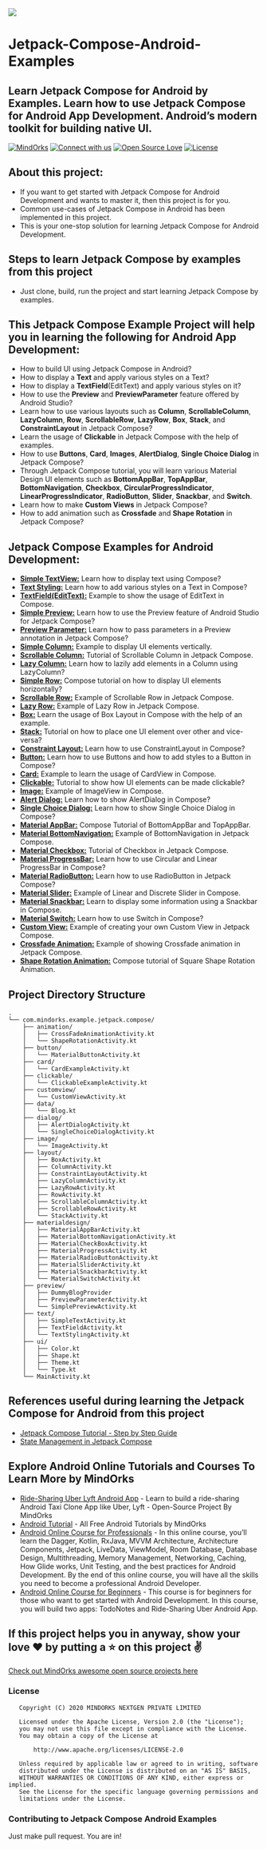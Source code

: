 <img src=https://github.com/MindorksOpenSource/Jetpack-Compose-Android-Examples/blob/main/assets/banner-jetpack-compose.jpg >

# Jetpack-Compose-Android-Examples
## Learn Jetpack Compose for Android by Examples. Learn how to use Jetpack Compose for Android App Development. Android’s modern toolkit for building native UI.

[![MindOrks](https://img.shields.io/badge/mindorks-opensource-blue.svg)](https://mindorks.com/open-source-projects)
[![Connect with us](https://img.shields.io/badge/Connect%20with%20us-blue.svg)](https://mindorks.com/connect-with-us)
[![Open Source Love](https://badges.frapsoft.com/os/v1/open-source.svg?v=102)](https://opensource.org/licenses/Apache-2.0)
[![License](https://img.shields.io/badge/license-Apache%202.0-blue.svg)](https://github.com/MindorksOpenSource/Jetpack-Compose-Android-Examples/blob/main/LICENSE)

## About this project:
* If you want to get started with Jetpack Compose for Android Development and wants to master it, then this project is for you.
* Common use-cases of Jetpack Compose in Android has been implemented in this project.
* This is your one-stop solution for learning Jetpack Compose for Android Development.

## Steps to learn Jetpack Compose by examples from this project
* Just clone, build, run the project and start learning Jetpack Compose by examples.

## This Jetpack Compose Example Project will help you in learning the following for Android App Development:
* How to build UI using Jetpack Compose in Android?
* How to display a **Text** and apply various styles on a Text?
* How to display a **TextField**(EditText) and apply various styles on it?
* How to use the **Preview** and **PreviewParameter** feature offered by Android Studio?
* Learn how to use various layouts such as **Column**, **ScrollableColumn**, **LazyColumn**, **Row**, **ScrollableRow**, **LazyRow**, **Box**, **Stack**, and **ConstraintLayout** in Jetpack Compose?
* Learn the usage of **Clickable** in Jetpack Compose with the help of examples.
* How to use **Buttons**, **Card**, **Images**, **AlertDialog**, **Single Choice Dialog** in Jetpack Compose?
* Through Jetpack Compose tutorial, you will learn various Material Design UI elements such as **BottomAppBar**, **TopAppBar**, **BottomNavigation**, **Checkbox**, **CircularProgressIndicator**, **LinearProgressIndicator**, **RadioButton**, **Slider**, **Snackbar**, and **Switch**.
* Learn how to make **Custom Views** in Jetpack Compose?
* How to add animation such as **Crossfade** and **Shape Rotation** in Jetpack Compose?

## Jetpack Compose Examples for Android Development:
* [**Simple TextView:**](https://github.com/MindorksOpenSource/Jetpack-Compose-Android-Examples/blob/main/app/src/main/java/com/mindorks/example/jetpack/compose/text/SimpleTextActivity.kt) Learn how to display text using Compose?
* [**Text Styling:**](https://github.com/MindorksOpenSource/Jetpack-Compose-Android-Examples/blob/main/app/src/main/java/com/mindorks/example/jetpack/compose/text/TextStylingActivity.kt) Learn how to add various styles on a Text in Compose?
* [**TextField(EditText):**](https://github.com/MindorksOpenSource/Jetpack-Compose-Android-Examples/blob/main/app/src/main/java/com/mindorks/example/jetpack/compose/text/TextFieldActivity.kt) Example to show the usage of EditText in Compose.
* [**Simple Preview:**](https://github.com/MindorksOpenSource/Jetpack-Compose-Android-Examples/blob/main/app/src/main/java/com/mindorks/example/jetpack/compose/preview/SimplePreviewActivity.kt) Learn how to use the Preview feature of Android Studio for Jetpack Compose?
* [**Preview Parameter:**](https://github.com/MindorksOpenSource/Jetpack-Compose-Android-Examples/blob/main/app/src/main/java/com/mindorks/example/jetpack/compose/preview/PreviewParameterActivity.kt) Learn how to pass parameters in a Preview annotation in Jetpack Compose?
* [**Simple Column:**](https://github.com/MindorksOpenSource/Jetpack-Compose-Android-Examples/blob/main/app/src/main/java/com/mindorks/example/jetpack/compose/layout/ColumnActivity.kt) Example to display UI elements vertically.
* [**Scrollable Column:**](https://github.com/MindorksOpenSource/Jetpack-Compose-Android-Examples/blob/main/app/src/main/java/com/mindorks/example/jetpack/compose/layout/ScrollableColumnActivity.kt) Tutorial of Scrollable Column in Jetpack Compose.
* [**Lazy Column:**](https://github.com/MindorksOpenSource/Jetpack-Compose-Android-Examples/blob/main/app/src/main/java/com/mindorks/example/jetpack/compose/layout/LazyColumnActivity.kt) Learn how to lazily add elements in a Column using LazyColumn?
* [**Simple Row:**](https://github.com/MindorksOpenSource/Jetpack-Compose-Android-Examples/blob/main/app/src/main/java/com/mindorks/example/jetpack/compose/layout/RowActivity.kt) Compose tutorial on how to display UI elements horizontally?
* [**Scrollable Row:**](https://github.com/MindorksOpenSource/Jetpack-Compose-Android-Examples/blob/main/app/src/main/java/com/mindorks/example/jetpack/compose/layout/ScrollableRowActivity.kt) Example of Scrollable Row in Jetpack Compose.
* [**Lazy Row:**](https://github.com/MindorksOpenSource/Jetpack-Compose-Android-Examples/blob/main/app/src/main/java/com/mindorks/example/jetpack/compose/layout/LazyRowActivity.kt) Example of Lazy Row in Jetpack Compose.
* [**Box:**](https://github.com/MindorksOpenSource/Jetpack-Compose-Android-Examples/blob/main/app/src/main/java/com/mindorks/example/jetpack/compose/layout/BoxActivity.kt) Learn the usage of Box Layout in Compose with the help of an example.
* [**Stack:**](https://github.com/MindorksOpenSource/Jetpack-Compose-Android-Examples/blob/main/app/src/main/java/com/mindorks/example/jetpack/compose/layout/StackActivity.kt) Tutorial on how to place one UI element over other and vice-versa?
* [**Constraint Layout:**](https://github.com/MindorksOpenSource/Jetpack-Compose-Android-Examples/blob/main/app/src/main/java/com/mindorks/example/jetpack/compose/layout/ConstraintLayoutActivity.kt) Learn how to use ConstraintLayout in Compose?
* [**Button:**](https://github.com/MindorksOpenSource/Jetpack-Compose-Android-Examples/blob/main/app/src/main/java/com/mindorks/example/jetpack/compose/button/MaterialButtonActivity.kt) Learn how to use Buttons and how to add styles to a Button in Compose?
* [**Card:**](https://github.com/MindorksOpenSource/Jetpack-Compose-Android-Examples/blob/main/app/src/main/java/com/mindorks/example/jetpack/compose/card/CardExampleActivity.kt) Example to learn the usage of CardView in Compose.
* [**Clickable:**](https://github.com/MindorksOpenSource/Jetpack-Compose-Android-Examples/blob/main/app/src/main/java/com/mindorks/example/jetpack/compose/clickable/ClickableExampleActivity.kt) Tutorial to show how UI elements can be made clickable?
* [**Image:**](https://github.com/MindorksOpenSource/Jetpack-Compose-Android-Examples/blob/main/app/src/main/java/com/mindorks/example/jetpack/compose/image/ImageActivity.kt) Example of ImageView in Compose.
* [**Alert Dialog:**](https://github.com/MindorksOpenSource/Jetpack-Compose-Android-Examples/blob/main/app/src/main/java/com/mindorks/example/jetpack/compose/dialog/AlertDialogActivity.kt) Learn how to show AlertDialog in Compose?
* [**Single Choice Dialog:**](https://github.com/MindorksOpenSource/Jetpack-Compose-Android-Examples/blob/main/app/src/main/java/com/mindorks/example/jetpack/compose/dialog/SingleChoiceDialogActivity.kt) Learn how to show Single Choice Dialog in Compose?
* [**Material AppBar:**](https://github.com/MindorksOpenSource/Jetpack-Compose-Android-Examples/blob/main/app/src/main/java/com/mindorks/example/jetpack/compose/materialdesign/MaterialAppBarActivity.kt) Compose Tutorial of BottomAppBar and TopAppBar.
* [**Material BottomNavigation:**](https://github.com/MindorksOpenSource/Jetpack-Compose-Android-Examples/blob/main/app/src/main/java/com/mindorks/example/jetpack/compose/materialdesign/MaterialBottomNavigationActivity.kt) Example of BottomNavigation in Jetpack Compose.
* [**Material Checkbox:**](https://github.com/MindorksOpenSource/Jetpack-Compose-Android-Examples/blob/main/app/src/main/java/com/mindorks/example/jetpack/compose/materialdesign/MaterialCheckBoxActivity.kt) Tutorial of Checkbox in Jetpack Compose.
* [**Material ProgressBar:**](https://github.com/MindorksOpenSource/Jetpack-Compose-Android-Examples/blob/main/app/src/main/java/com/mindorks/example/jetpack/compose/materialdesign/MaterialProgressActivity.kt) Learn how to use Circular and Linear ProgressBar in Compose?
* [**Material RadioButton:**](https://github.com/MindorksOpenSource/Jetpack-Compose-Android-Examples/blob/main/app/src/main/java/com/mindorks/example/jetpack/compose/materialdesign/MaterialRadioButtonActivity.kt) Learn how to use RadioButton in Jetpack Compose?
* [**Material Slider:**](https://github.com/MindorksOpenSource/Jetpack-Compose-Android-Examples/blob/main/app/src/main/java/com/mindorks/example/jetpack/compose/materialdesign/MaterialSliderActivity.kt) Example of Linear and Discrete Slider in Compose.
* [**Material Snackbar:**](https://github.com/MindorksOpenSource/Jetpack-Compose-Android-Examples/blob/main/app/src/main/java/com/mindorks/example/jetpack/compose/materialdesign/MaterialSnackbarActivity.kt) Learn to display some information using a Snackbar in Compose.
* [**Material Switch:**](https://github.com/MindorksOpenSource/Jetpack-Compose-Android-Examples/blob/main/app/src/main/java/com/mindorks/example/jetpack/compose/materialdesign/MaterialSwitchActivity.kt) Learn how to use Switch in Compose?
* [**Custom View:**](https://github.com/MindorksOpenSource/Jetpack-Compose-Android-Examples/blob/main/app/src/main/java/com/mindorks/example/jetpack/compose/customview/CustomViewActivity.kt) Example of creating your own Custom View in Jetpack Compose.
* [**Crossfade Animation:**](https://github.com/MindorksOpenSource/Jetpack-Compose-Android-Examples/blob/main/app/src/main/java/com/mindorks/example/jetpack/compose/animation/CrossFadeAnimationActivity.kt) Example of showing Crossfade animation in Jetpack Compose.
* [**Shape Rotation Animation:**](https://github.com/MindorksOpenSource/Jetpack-Compose-Android-Examples/blob/main/app/src/main/java/com/mindorks/example/jetpack/compose/animation/ShapeRotationActivity.kt) Compose tutorial of Square Shape Rotation Animation.

## Project Directory Structure
```
.
└── com.mindorks.example.jetpack.compose/
    ├── animation/
    │   ├── CrossFadeAnimationActivity.kt
    │   └── ShapeRotationActivity.kt
    ├── button/
    │   └── MaterialButtonActivity.kt
    ├── card/
    │   └── CardExampleActivity.kt
    ├── clickable/
    │   └── ClickableExampleActivity.kt
    ├── customview/
    │   └── CustomViewActivity.kt
    ├── data/
    │   └── Blog.kt
    ├── dialog/
    │   ├── AlertDialogActivity.kt
    │   └── SingleChoiceDialogActivity.kt
    ├── image/
    │   └── ImageActivity.kt
    ├── layout/
    │   ├── BoxActivity.kt
    │   ├── ColumnActivity.kt
    │   ├── ConstraintLayoutActivity.kt
    │   ├── LazyColumnActivity.kt
    │   ├── LazyRowActivity.kt
    │   ├── RowActivity.kt
    │   ├── ScrollableColumnActivity.kt
    │   ├── ScrollableRowActivity.kt
    │   └── StackActivity.kt
    ├── materialdesign/
    │   ├── MaterialAppBarActivity.kt
    │   ├── MaterialBottomNavigationActivity.kt
    │   ├── MaterialCheckBoxActivity.kt
    │   ├── MaterialProgressActivity.kt
    │   ├── MaterialRadioButtonActivity.kt
    │   ├── MaterialSliderActivity.kt
    │   ├── MaterialSnackbarActivity.kt
    │   └── MaterialSwitchActivity.kt
    ├── preview/
    │   ├── DummyBlogProvider
    │   ├── PreviewParameterActivity.kt
    │   └── SimplePreviewActivity.kt
    ├── text/
    │   ├── SimpleTextActivity.kt
    │   ├── TextFieldActivity.kt
    │   └── TextStylingActivity.kt
    ├── ui/
    │   ├── Color.kt
    │   ├── Shape.kt
    │   ├── Theme.kt
    │   └── Type.kt
    └── MainActivity.kt
```

## References useful during learning the Jetpack Compose for Android from this project
* [Jetpack Compose Tutorial - Step by Step Guide](https://blog.mindorks.com/jetpack-compose-tutorial)
* [State Management in Jetpack Compose](https://blog.mindorks.com/state-management-in-jetpack-compose)

## Explore Android Online Tutorials and Courses To Learn More by MindOrks
* [Ride-Sharing Uber Lyft Android App](https://github.com/MindorksOpenSource/ridesharing-uber-lyft-app) - Learn to build a ride-sharing Android Taxi Clone App like Uber, Lyft - Open-Source Project By MindOrks
* [Android Tutorial](https://mindorks.com/android-tutorial) - All Free Android Tutorials by MindOrks
* [Android Online Course for Professionals](https://mindorks.com/android-app-development-online-course-for-professionals) - In this online course, you’ll learn the Dagger, Kotlin, RxJava, MVVM Architecture, Architecture Components, Jetpack, LiveData, ViewModel, Room Database, Database Design, Multithreading, Memory Management, Networking, Caching, How Glide works, Unit Testing, and the best practices for Android Development. By the end of this online course, you will have all the skills you need to become a professional Android Developer.
* [Android Online Course for Beginners](https://mindorks.com/android-app-development-online-course-for-beginners) - This course is for beginners for those who want to get started with Android Development. In this course, you will build two apps: TodoNotes and Ride-Sharing Uber Android App.

## If this project helps you in anyway, show your love :heart: by putting a :star: on this project :v:

[Check out MindOrks awesome open source projects here](https://mindorks.com/open-source-projects)

### License
```
   Copyright (C) 2020 MINDORKS NEXTGEN PRIVATE LIMITED

   Licensed under the Apache License, Version 2.0 (the "License");
   you may not use this file except in compliance with the License.
   You may obtain a copy of the License at

       http://www.apache.org/licenses/LICENSE-2.0

   Unless required by applicable law or agreed to in writing, software
   distributed under the License is distributed on an "AS IS" BASIS,
   WITHOUT WARRANTIES OR CONDITIONS OF ANY KIND, either express or implied.
   See the License for the specific language governing permissions and
   limitations under the License.
```

### Contributing to Jetpack Compose Android Examples
Just make pull request. You are in!

